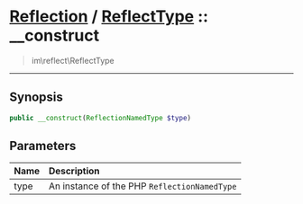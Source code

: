 # [Reflection](reflect.md) / [ReflectType](reflect-ReflectType.md) :: __construct
 > im\reflect\ReflectType
____

## Synopsis
```php
public __construct(ReflectionNamedType $type)
```

## Parameters
| Name | Description |
| :--- | :---------- |
| type | An instance of the PHP `ReflectionNamedType` |

